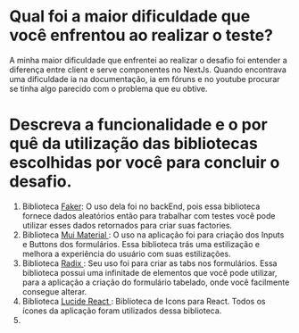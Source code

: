 # Qual foi a maior dificuldade que você enfrentou ao realizar o teste?

A minha maior dificuldade que enfrentei ao realizar o desafio foi entender a diferença entre client e serve componentes no NextJs.
Quando encontrava uma dificuldade ia na documentação, ia em fóruns e no youtube procurar se tinha algo parecido com o problema que eu obtive.

# Descreva a funcionalidade e o por quê da utilização das bibliotecas escolhidas por você para concluir o desafio.

1. Biblioteca <a href="https://fakerjs.dev/" >Faker</a>: O uso dela foi no backEnd, pois essa biblioteca fornece dados aleatórios então para trabalhar com testes você pode utilizar esses dados retornados para criar suas factories.
2. Biblioteca <a href="https://mui.com/"> Mui Material </a>: O uso na aplicação foi para criação dos Inputs e Buttons dos formulários. Essa biblioteca trás uma estilização e melhora a experiência do usuário com suas estilizações.
3. Biblioteca <a href="https://www.radix-ui.com/"> Radix </a> : Seu uso foi para criar as tabs nos formulários. Essa biblioteca possui uma infinitade de elementos que você pode utilizar, para a aplicação a criação do formulário tabelado, onde você facilmente consegue alterar.
4. Biblioteca <a href="https://lucide.dev/guide/packages/lucide-react"> Lucide React </a>: Biblioteca de Icons para React. Todos os ícones da aplicação foram utilizados dessa biblioteca.
5.  
